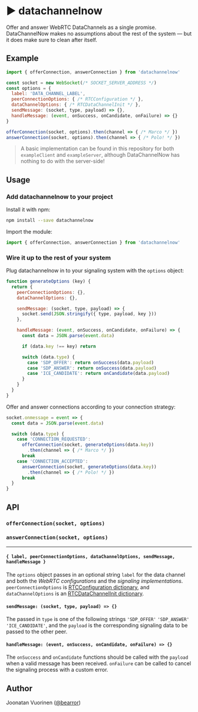 # ▶ datachannelnow

Offer and answer WebRTC DataChannels as a single promise. DataChannelNow makes no assumptions about the rest of the system — but it does make sure to clean after itself.

## Example

```js
import { offerConnection, answerConnection } from 'datachannelnow'

const socket = new WebSocket(/* SOCKET_SERVER_ADDRESS */)
const options = {
  label: 'DATA_CHANNEL_LABEL',
  peerConnectionOptions: { /* RTCConfiguration */ },
  dataChannelOptions: { /* RTCDataChannelInit */ },
  sendMessage: (socket, type, payload) => {},
  handleMessage: (event, onSuccess, onCandidate, onFailure) => {}
}

offerConnection(socket, options).then(channel => { /* Marco */ })
answerConnection(socket, options).then(channel => { /* Polo! */ })
```
> A basic implementation can be found in this repository for both `exampleClient` and `exampleServer`, although DataChannelNow has nothing to do with the server-side!

## Usage

### Add datachannelnow to your project

Install it with npm:
```bash
npm install --save datachannelnow
```

Import the module:
```js
import { offerConnection, answerConnection } from 'datachannelnow'
```

### Wire it up to the rest of your system

Plug datachannelnow in to your signaling system with the `options` object:
```js
function generateOptions (key) {
  return {
    peerConnectionOptions: {},
    dataChannelOptions: {},

    sendMessage: (socket, type, payload) => {
      socket.send(JSON.stringify({ type, payload, key }))
    },

    handleMessage: (event, onSuccess, onCandidate, onFailure) => {
      const data = JSON.parse(event.data)

      if (data.key !== key) return

      switch (data.type) {
        case 'SDP_OFFER': return onSuccess(data.payload)
        case 'SDP_ANSWER': return onSuccess(data.payload)
        case 'ICE_CANDIDATE': return onCandidate(data.payload)
      }
    }
  }
}
```

Offer and answer connections according to your connection strategy:
```js
socket.onmessage = event => {
  const data = JSON.parse(event.data)

  switch (data.type) {
    case 'CONNECTION_REQUESTED':
      offerConnection(socket, generateOptions(data.key))
        .then(channel => { /* Marco */ })
      break
    case 'CONNECTION_ACCEPTED':
      answerConnection(socket, generateOptions(data.key))
        .then(channel => { /* Polo! */ })
      break
  }
}
```

## API

### `offerConnection(socket, options)`

### `answerConnection(socket, options)`

---

#### `{ label, peerConnectionOptions, dataChannelOptions, sendMessage, handleMessage }`
The `options` object passes in an optional string `label` for the data channel and both the *WebRTC configurations* and the *signaling implementations*. `peerConnectionOptions` is [RTCConfiguration dictionary](https://developer.mozilla.org/en-US/docs/Web/API/RTCPeerConnection/RTCPeerConnection#RTCConfiguration_dictionary), and `dataChannelOptions` is an [RTCDataChannelInit dictionary](https://developer.mozilla.org/en-US/docs/Web/API/RTCPeerConnection/createDataChannel#RTCDataChannelInit_dictionary).

#### `sendMessage: (socket, type, payload) => {}`
The passed in `type` is one of the following strings `'SDP_OFFER'` `'SDP_ANSWER'` `'ICE_CANDIDATE'`, and the `payload` is the corresponding signaling data to be passed to the other peer.

#### `handleMessage: (event, onSuccess, onCandidate, onFailure) => {}`
The `onSuccess` and `onCandidate` functions should be called with the `payload` when a valid message has been received. `onFailure` can be called to cancel the signaling process with a custom error.

## Author

Joonatan Vuorinen ([@bearror](https://twitter.com/bearror))
